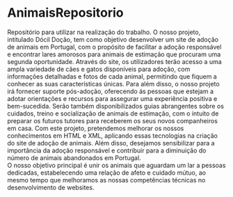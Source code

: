 # AnimaisRepositorio
Repositório para utilizar na realização do trabalho.
  O nosso projeto, intitulado Dócil Doção, tem como objetivo desenvolver um site de adoção de animais em Portugal, com o propósito de facilitar a adoção responsável e encontrar lares amorosos para animais de estimação que procuram uma segunda oportunidade. 
  Através do site, os utilizadores terão acesso a uma ampla variedade de cães e gatos disponíveis para adoção, com informações detalhadas e fotos de cada animal, permitindo que fiquem a conhecer as suas características únicas. Para além disso, o nosso projeto irá fornecer suporte pós-adoção, oferecendo ás pessoas que estejam a adotar orientações e recursos para assegurar uma experiência positiva e bem-sucedida. Serão também disponibilizados guias abrangentes sobre os cuidados, treino e socialização de animais de estimação, com o intuito de preparar os futuros tutores para receberem os seus novos companheiros em casa. Com este projeto, pretendemos melhorar os nossos conhecimentos em HTML e XML, aplicando essas tecnologias na criação do site de adoção de animais. Além disso, desejamos sensibilizar para a importância da adoção responsável e contribuir para a diminuição do número de animais abandonados em Portugal.   
  O nosso objetivo principal é unir os animais que aguardam um lar a pessoas dedicadas, estabelecendo uma relação de afeto e cuidado mútuo, ao mesmo tempo que melhoramos as nossas competências técnicas no desenvolvimento de websites.

